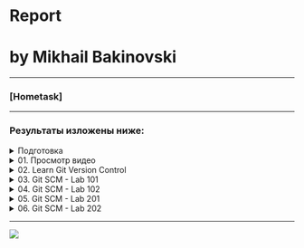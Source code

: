 # Report
# by Mikhail Bakinovski

---

### [Hometask] 

---

### Результаты изложены ниже:

<details><summary>Подготовка</summary>
<p>

#### Подготовка:

<li> Создание текущей ветки (branch): rbykau </li>

```
git clone ssh://github.com/MNT-Lab/git-module212.git
git checkout -b rbykau
git push --set-upstream origin rbykau
```

<li> Создание нового подключения к ветке rbykau (например на др. ПК) </li>

```
git clone ssh://github.com/MNT-Lab/git-module212.git
git checkout rbykau
```

</p>
</details>

<details><summary>01. Просмотр видео </summary>
<p>

#### Просмотр видео:

Данный материал был пройден в курсе [Version Control with Git](https://elearn.epam.com/courses/course-v1:EPAM+VCG+RU/course/) by Vitali Shulha.

</p>
</details>

<details><summary>02. Learn Git Version Control </summary>
<p>

[Learn Git Version Control](https://www.katacoda.com/courses/git)

В процессе выполнения сценариев были использованы команды (опубликованы без повторов):

<li>Scenario 1 - Committing Files</li>

```
git init
git status
git add hello-world.js
git commit -m "#1 commit"
touch .gitignore
echo "*.tmp" > ./.gitignore #File add & commit
```

<li>Scenario 2 - Committing Changes</li>

```
git diff
git difftool
git diff --staged
git log
git log --pretty=format:"%h %an %ar - %s"
git show
git show 6d78fd5
```

<li>Scenario 3 - Working Remotely</li>

```
git remote add origin  /s/remote-project/1
git push --set-upstream origin master
git pull
git log --grep="#1234"
git fetch
git branch -r
```

<li>Scenario 4 - Undoing Changes</li>

```
git checkout
git reset
git reset --hard
git reset --hard fe2649
git reset HEAD~1
vi ./staging.txt
git revert 2864796
git revert HEAD...HEAD~2
git log --oneline
```

<li>Scenario 5 - Fixing Merge Conflicts</li>

```
git mergetool --tool-kdiff3 staging.txt
git checkout --theirs staging.txt
git reset --hard HEAD
git commit --no-edit
git pull --no-edit origin master
git log --all --decorate --oneline
git rebase master
git pull --rebase
```

<li>Scenario 6 - Experiments Using Branches</li>

```
git checkout -b new_branch
git branch
git branch -va
git checkout master
git merge new_branch
git push origin new_branch
git branch -d new_branch
```

<li>Scenario 7 - Finding Bugs</li>

```
git diff HEAD~2 HEAD
git log --oneline
git log -p
git log -p -n 2
git log --grep="Initial"
git bisect start
git bisect bad
git bisect good HEAD~5
cat list.html
git bisect good
cat list.html
git bisect bad
git blame list.html
git blame -L 6,8 list.html
```


<li>Scenario 8 - Being Picky With Git</li>

```
git log --pretty=oneline --reverse new_branch
git cherry-pick 33mcf6a435e19316bbf4703ee136dc7beb7929f2d1fESC
git cherry-pick new_branch~1
git add list2.html
git cherry-pick --continue
```

<li>Scenario 9 - Re-writing History</li>

```
git rebase --interactive --root #change pick to reword
git commit --amend
git rebase --interactive HEAD~8 #change pick to squash #2-8
git rebase --interactive HEAD~2 #reorder the lines
git rebase --interactive HEAD~1
git reset HEAD^
git add file3.txt
git commit -m "File 3"
git add file4.txt
git commit -m "File 4" 
git rebase --continue
git log --oneline
```

</p>
</details>

<details><summary>03. Git SCM - Lab 101 </summary>
<p>

[Git SCM - Lab 101](https://www.katacoda.com/aossama/scenarios/git-scm-lab-101)

В процессе выполнения сценария были использованы команды (опубликованы без повторов):

```
git init # Add files README.md  index.html
git config --global user.email "test@example.com"
git config --global user.name "Test"
git config --list
git add README.md index.html
git commit -m "Initial commit" # Add files file.tmp .gitignore
git add .gitignore
git commit -m "Adding .gitignore"
git log --oneline
git log --graph --oneline --decorate
git log --pretty=format:"%cn committed %h on %cd"
git log -3
git log --after="2017-12-10"
git log --after="10 minutes ago"
git log --after="2017-10-10" --before="2017-12-10"
git log --author="Test" #Edit README.md
git diff README.md
git diff --color-words
git diff
git commit --all --message="Modify README.md" #Add style.css 
git status
git stash list
git stash save --include-untracked "Stashing the stylesheet"
git status
git stash list
git stash pop
git add style.css
git commit --all --message="Add stylesheet style.css"
git remote add origin http://git.itworx.cloud/Test/simple-html-project.git
git push -u origin master
```

</p>
</details>

<details><summary>04. Git SCM - Lab 102 </summary>
<p>

[Git SCM - Lab 102](https://www.katacoda.com/aossama/scenarios/git-scm-lab-102)

В процессе выполнения сценария были использованы команды:

```
git clone https://github.com/aossama/simple-html-app.git
cd simple-html-app/
git remote
git remote -v
git remote rename origin old-origin
git remote add origin http://git.itworx.cloud/Test/simple-html-app.git
git remote -v
git push -u origin --all #Add Apache License 2.0 on  http://git.itworx.cloud/Test
git fetch origin
git diff master origin/master
git merge origin/master #Add CHANGELOG on  http://git.itworx.cloud/Test
git pull origin
```

</p>
</details>

<details><summary>05. Git SCM - Lab 201 </summary>
<p>

[Git SCM - Lab 201](https://www.katacoda.com/aossama/scenarios/git-scm-lab-201)

В процессе выполнения сценария были использованы команды:

```
git clone http://git.itworx.cloud/Test/simple-html-app.git
git branch
git branch my-feature
git branch delete-me
git checkout my-feature
git branch #Add about.html
git add about.html
git commit -m 'Add about us page' #Add delete-me.html
git add delete-me.html
git commit -m 'To be deleted later on'
git push -u origin my-feature
git checkout master
git branch -d delete-me
git branch -D delete-me
git push origin --delete my-feature
git checkout demo-feature
git checkout -b stable
git checkout  -b unstable stable
git checkout stable
git fetch --all
git tag -a v1.4 -m "my version 1.4"
git tag v1.4-lw
git tag v1.4-rc
git tag v1.5-rc
git tag -a v1.5 -m "my version 1.5"
git tag
git tag -l *-rc
git push origin v1.4
git push origin --tags
git checkout v1.4
git checkout master
git tag
git tag -d v1.4-lw
git status
git checkout master
git fetch
git pull
git branch --no-merged
git merge my-feature
git push
git branch -d my-feature
```

</p>
</details>

<details><summary>06. Git SCM - Lab 202 </summary>
<p>

[Git SCM - Lab 202](https://www.katacoda.com/aossama/scenarios/git-scm-lab-202)

В процессе выполнения сценария были использованы команды:

```
# Create new project; add CHANGELOG, LICENSE & CONTRIBUTING.md; add member to project
git clone http://git.itworx.cloud/Test/project-atomic.git . #Add files app.js package.json .gitignore
git add app.js package.json .gitignore
git commit -m "Add skeleton application"
git push #Create branch on project
git pull
git checkout feature-01 #Edit app.js
git commit -a -m "Add feature 1"
git push #Create a Merge request & Review, Approve and Merge
git checkout master
git pull #Create an Issue; Create a Merge request
git clone http://git.itworx.cloud/Test/project-atomic.git ./another-project-atomic/ #Edit another-project-atomic/app.js & Review, Approve and Merge
cd ../
git checkout master
git pull
```

</p>
</details>

---

<img src="../rbykau/images/End.jpg" />
